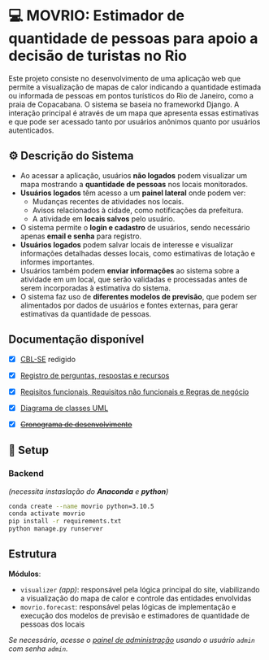 
# 💻 MOVRIO: Estimador de quantidade de pessoas para apoio a decisão de turistas no Rio

Este projeto consiste no desenvolvimento de uma aplicação web que permite a visualização de mapas de calor indicando a quantidade estimada ou informada de pessoas em pontos turísticos do Rio de Janeiro, como a praia de Copacabana. O sistema se baseia no frameworkd Django. A interação principal é através de um mapa que apresenta essas estimativas e que pode ser acessado tanto por usuários anônimos quanto por usuários autenticados.

## ⚙️ Descrição do Sistema

- Ao acessar a aplicação, usuários **não logados** podem visualizar um mapa mostrando a **quantidade de pessoas** nos locais monitorados.
- **Usuários logados** têm acesso a um **painel lateral** onde podem ver:
  - Mudanças recentes de atividades nos locais.
  - Avisos relacionados à cidade, como notificações da prefeitura.
  - A atividade em **locais salvos** pelo usuário.
- O sistema permite o **login e cadastro** de usuários, sendo necessário apenas **email e senha** para registro.
- **Usuários logados** podem salvar locais de interesse e visualizar informações detalhadas desses locais, como estimativas de lotação e informes importantes.
- Usuários também podem **enviar informações** ao sistema sobre a atividade em um local, que serão validadas e processadas antes de serem incorporadas à estimativa do sistema.
- O sistema faz uso de **diferentes modelos de previsão**, que podem ser alimentados por dados de usuários e fontes externas, para gerar estimativas da quantidade de pessoas.

## Documentação disponível
- [x] [CBL-SE](/docs/cbl.md) redigido
- [x] [Registro de perguntas, respostas e recursos](/docs/guiding_answers.md)
- [x] [Reqisitos funcionais, Requisitos não funcionais e Regras de negócio](/docs/requisitos.md)
- [x] [Diagrama de classes UML](/docs/uml_classes.pdf)
- [x] ~~[Cronograma de desenvolvimento](/#)~~


## 🚀 Setup
### Backend
*(necessita instaslação do **Anaconda** e **python**)*
```bash
conda create --name movrio python=3.10.5
conda activate movrio
pip install -r requirements.txt
python manage.py runserver
```

## Estrutura
**Módulos**:
- `visualizer` *(app)*: responsável pela lógica principal do site, viabilizando a visualização do mapa de calor e controle das entidades envolvidas
- `movrio.forecast`: responsável pelas lógicas de implementação e execução dos modelos de previsão e estimadores de quantidade de pessoas dos locais


*Se necessário, acesse o [painel de administração](localhost:8000/admin) usando o usuário `admin` com senha `admin`.*

